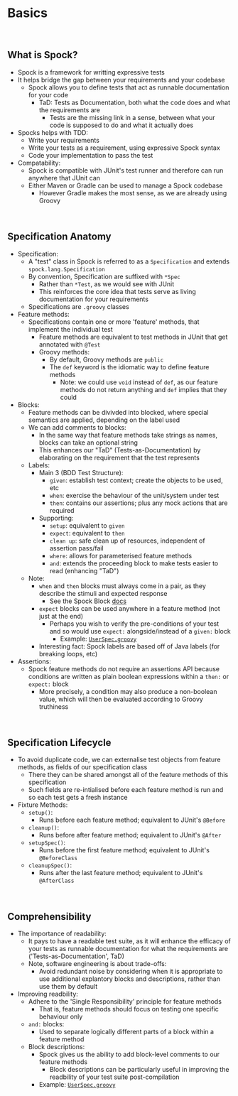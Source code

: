 # Basics

<br>

## What is Spock?
* Spock is a framework for writting expressive tests
* It helps bridge the gap between your requirements and your codebase
    * Spock allows you to define tests that act as runnable documentation for your code
        * TaD: Tests as Documentation, both what the code does and what the requirements are
            * Tests are the missing link in a sense, between what your code is supposed to do and what it actually does
* Spocks helps with TDD:
    * Write your requirements
    * Write your tests as a requirement, using expressive Spock syntax
    * Code your implementation to pass the test
* Compatability:
    * Spock is compatible with JUnit's test runner and therefore can run anywhere that JUnit can
    * Either Maven or Gradle can be used to manage a Spock codebase
        * However Gradle makes the most sense, as we are already using Groovy

<br>

## Specification Anatomy
* Specification:
    * A "test" class in Spock is referred to as a `Specification` and extends `spock.lang.Specification`
    * By convention, Specification are suffixed with `*Spec`
        * Rather than `*Test`, as we would see with JUnit
        * This reinforces the core idea that tests serve as living documentation for your requirements
    * Specifications are `.groovy` classes
* Feature methods:
    * Specifications contain one or more 'feature' methods, that implement the individual test
        * Feature methods are equivalent to test methods in JUnit that get annotated with `@Test`
        * Groovy methods:
            * By default, Groovy methods are `public`
            * The `def` keyword is the idiomatic way to define feature methods
                * Note: we could use `void` instead of `def`, as our feature methods do not return anything and `def` implies that they could
* Blocks:
    * Feature methods can be divivded into blocked, where special semantics are applied, depending on the label used
    * We can add comments to blocks:
        * In the same way that feature methods take strings as names, blocks can take an optional string
        * This enhances our "TaD" (Tests-as-Documentation) by elaborating on the requirement that the test represents
    * Labels:
        * Main 3 (BDD Test Structure):
            * `given`: establish test context; create the objects to be used, etc
            * `when`: exercise the behaviour of the unit/system under test
            * `then`: contains our assertions; plus any mock actions that are required
        * Supporting:
            * `setup`: equivalent to `given`
            * `expect`: equivalent to `then`
            * `clean up`: safe clean up of resources, independent of assertion pass/fail
            * `where`: allows for parameterised feature methods
            * `and`: extends the proceeding block to make tests easier to read (enhancing "TaD")
    * Note:
        * `when` and `then` blocks must always come in a pair, as they describe the stimuli and expected response
            * See the Spock Block [docs](https://spockframework.org/spock/docs/1.3/all_in_one.html#_blocks)
        * `expect` blocks can be used anywhere in a feature method (not just at the end)
            * Perhaps you wish to verify the pre-conditions of your test and so would use `expect:` alongside/instead of a `given:` block
                * Example: [`UserSpec.groovy`](../../projects/squawker/src/test/groovy/com/jrsmiffy/spock/squawker/UserSpec.groovy)
        * Interesting fact: Spock labels are based off of Java labels (for breaking loops, etc)
* Assertions:
    * Spock feature methods do not require an assertions API because conditions are written as plain boolean expressions within a `then:` or `expect:` block
        * More precisely, a condition may also produce a non-boolean value, which will then be evaluated according to Groovy truthiness

<br>

## Specification Lifecycle
* To avoid duplicate code, we can externalise test objects from feature methods, as fields of our specification class
    * There they can be shared amongst all of the feature methods of this specification
    * Such fields are re-intialised before each feature method is run and so each test gets a fresh instance
* Fixture Methods:
    * `setup()`:
        * Runs before each feature method; equivalent to JUnit's `@Before`
    * `cleanup()`:
        * Runs before after feature method; equivalent to JUnit's `@After`
    * `setupSpec()`:
        * Runs before the first feature method; equivalent to JUnit's `@BeforeClass`
    * `cleanupSpec()`:
        * Runs after the last feature method; equivalent to JUnit's `@AfterClass`

<br>

## Comprehensibility
* The importance of readability:
    * It pays to have a readable test suite, as it will enhance the efficacy of your tests as runnable documentation for what the requirements are ('Tests-as-Documentation', TaD)
    * Note, software engineering is about trade-offs:
        * Avoid redundant noise by considering when it is appropriate to use additional explantory blocks and descriptions, rather than use them by default
* Improving readbility:
    * Adhere to the 'Single Responsibility' principle for feature methods
        * That is, feature methods should focus on testing one specific behaviour only
    * `and:` blocks:
        * Used to separate logically different parts of a block within a feature method
    * Block descriptions:
        * Spock gives us the ability to add block-level comments to our feature methods
            * Block descriptions can be particularly useful in improving the readbility of your test suite post-compilation
        * Example: [`UserSpec.groovy`](../../projects/squawker/src/test/groovy/com/jrsmiffy/spock/squawker/UserSpec.groovy)